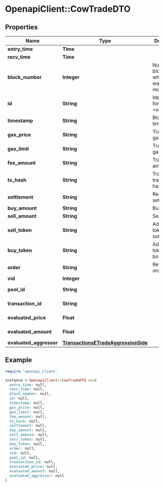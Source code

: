 # OpenapiClient::CowTradeDTO

## Properties

| Name | Type | Description | Notes |
| ---- | ---- | ----------- | ----- |
| **entry_time** | **Time** |  | [optional] |
| **recv_time** | **Time** |  | [optional] |
| **block_number** | **Integer** | Number of block in which entity was recorded. | [optional] |
| **id** | **String** | Identifier, format: &lt;order id&gt;|&lt;transaction hash&gt;|&lt;event index&gt;. | [optional] |
| **timestamp** | **String** | Block&#39;s timestamp. | [optional] |
| **gas_price** | **String** | Transaction&#39;s gas price. | [optional] |
| **gas_limit** | **String** | Transaction&#39;s gas limit. | [optional] |
| **fee_amount** | **String** | Trade&#39;s fee amount. | [optional] |
| **tx_hash** | **String** | Trade event transaction hash. | [optional] |
| **settlement** | **String** | Reference to settlement. | [optional] |
| **buy_amount** | **String** | Buy amount. | [optional] |
| **sell_amount** | **String** | Sell amount. | [optional] |
| **sell_token** | **String** | Address of token that is sold. | [optional] |
| **buy_token** | **String** | Address of token that is bought. | [optional] |
| **order** | **String** | Reference to order. | [optional] |
| **vid** | **Integer** |  | [optional] |
| **pool_id** | **String** |  | [optional][readonly] |
| **transaction_id** | **String** |  | [optional][readonly] |
| **evaluated_price** | **Float** |  | [optional][readonly] |
| **evaluated_amount** | **Float** |  | [optional][readonly] |
| **evaluated_aggressor** | [**TransactionsETradeAggressiveSide**](TransactionsETradeAggressiveSide.md) |  | [optional] |

## Example

```ruby
require 'openapi_client'

instance = OpenapiClient::CowTradeDTO.new(
  entry_time: null,
  recv_time: null,
  block_number: null,
  id: null,
  timestamp: null,
  gas_price: null,
  gas_limit: null,
  fee_amount: null,
  tx_hash: null,
  settlement: null,
  buy_amount: null,
  sell_amount: null,
  sell_token: null,
  buy_token: null,
  order: null,
  vid: null,
  pool_id: null,
  transaction_id: null,
  evaluated_price: null,
  evaluated_amount: null,
  evaluated_aggressor: null
)
```

